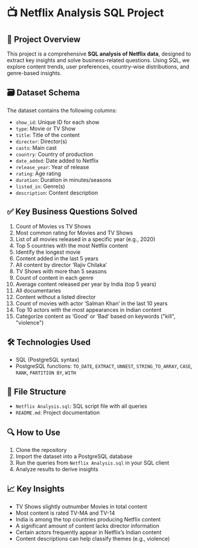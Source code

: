 # 📺 Netflix Analysis SQL Project

## 📌 Project Overview
This project is a comprehensive **SQL analysis of Netflix data**, designed to extract key insights and solve business-related questions. Using SQL, we explore content trends, user preferences, country-wise distributions, and genre-based insights.

## 🗃 Dataset Schema

The dataset contains the following columns:

- `show_id`: Unique ID for each show
- `type`: Movie or TV Show
- `title`: Title of the content
- `director`: Director(s)
- `casts`: Main cast
- `country`: Country of production
- `date_added`: Date added to Netflix
- `release_year`: Year of release
- `rating`: Age rating
- `duration`: Duration in minutes/seasons
- `listed_in`: Genre(s)
- `description`: Content description

## ✅ Key Business Questions Solved

1. Count of Movies vs TV Shows
2. Most common rating for Movies and TV Shows
3. List of all movies released in a specific year (e.g., 2020)
4. Top 5 countries with the most Netflix content
5. Identify the longest movie
6. Content added in the last 5 years
7. All content by director ‘Rajiv Chilaka’
8. TV Shows with more than 5 seasons
9. Count of content in each genre
10. Average content released per year by India (top 5 years)
11. All documentaries
12. Content without a listed director
13. Count of movies with actor ‘Salman Khan’ in the last 10 years
14. Top 10 actors with the most appearances in Indian content
15. Categorize content as ‘Good’ or ‘Bad’ based on keywords ("kill", "violence")

## 🛠️ Technologies Used

- SQL (PostgreSQL syntax)
- PostgreSQL functions: `TO_DATE`, `EXTRACT`, `UNNEST`, `STRING_TO_ARRAY`, `CASE`, `RANK`, `PARTITION BY`, `WITH`

## 📂 File Structure

- `Netflix Analysis.sql`: SQL script file with all queries
- `README.md`: Project documentation

## 🔍 How to Use

1. Clone the repository
2. Import the dataset into a PostgreSQL database
3. Run the queries from `Netflix Analysis.sql` in your SQL client
4. Analyze results to derive insights

## 📈 Key Insights

- TV Shows slightly outnumber Movies in total content
- Most content is rated TV-MA and TV-14
- India is among the top countries producing Netflix content
- A significant amount of content lacks director information
- Certain actors frequently appear in Netflix’s Indian content
- Content descriptions can help classify themes (e.g., violence)


